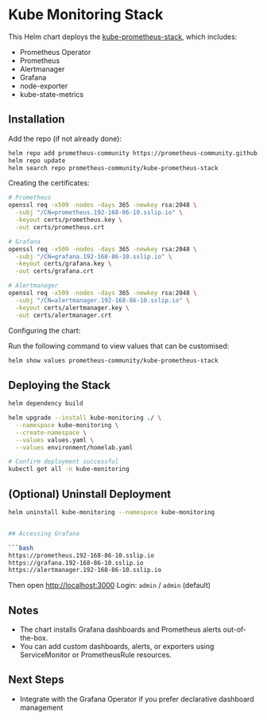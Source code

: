 # Kube Monitoring Stack

This Helm chart deploys
the [kube-prometheus-stack](https://github.com/prometheus-community/helm-charts/tree/main/charts/kube-prometheus-stack),
which includes:

- Prometheus Operator
- Prometheus
- Alertmanager
- Grafana
- node-exporter
- kube-state-metrics

## Installation

Add the repo (if not already done):

```bash
helm repo add prometheus-community https://prometheus-community.github.io/helm-charts
helm repo update
helm search repo prometheus-community/kube-prometheus-stack
````

Creating the certificates:

```bash
# Prometheus
openssl req -x509 -nodes -days 365 -newkey rsa:2048 \
  -subj "/CN=prometheus.192-168-86-10.sslip.io" \
  -keyout certs/prometheus.key \
  -out certs/prometheus.crt

# Grafana
openssl req -x509 -nodes -days 365 -newkey rsa:2048 \
  -subj "/CN=grafana.192-168-86-10.sslip.io" \
  -keyout certs/grafana.key \
  -out certs/grafana.crt

# Alertmanager
openssl req -x509 -nodes -days 365 -newkey rsa:2048 \
  -subj "/CN=alertmanager.192-168-86-10.sslip.io" \
  -keyout certs/alertmanager.key \
  -out certs/alertmanager.crt
```

Configuring the chart:

Run the following command to view values that can be customised:

```bash
helm show values prometheus-community/kube-prometheus-stack
```

## Deploying the Stack

```bash
helm dependency build

helm upgrade --install kube-monitoring ./ \
  --namespace kube-monitoring \
  --create-namespace \
  --values values.yaml \
  --values environment/homelab.yaml 

# Confirm deployment successful
kubectl get all -n kube-monitoring
```

## (Optional) Uninstall Deployment

```bash
helm uninstall kube-monitoring --namespace kube-monitoring
```

```bash

## Accessing Grafana

```bash
https://prometheus.192-168-86-10.sslip.io
https://grafana.192-168-86-10.sslip.io
https://alertmanager.192-168-86-10.sslip.io
```

Then open [http://localhost:3000](http://localhost:3000)
Login: `admin` / `admin` (default)

## Notes

* The chart installs Grafana dashboards and Prometheus alerts out-of-the-box.
* You can add custom dashboards, alerts, or exporters using ServiceMonitor or PrometheusRule resources.

## Next Steps

* Integrate with the Grafana Operator if you prefer declarative dashboard management
